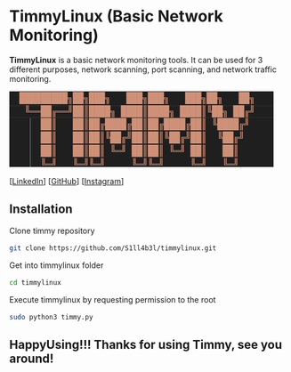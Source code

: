 # TimmyLinux (Basic Network Monitoring)

**TimmyLinux** is a basic network monitoring tools. It can be used for 3 different purposes, network scanning, port scanning, and network traffic monitoring.

![Timmy Logo](image/timmylogo.jpg)



[[LinkedIn](https://www.linkedin.com/in/timothy-widjaja-1746982a2/)] [[GitHub](https://github.com/S1ll4b3l/timmylinux)] [[Instagram](https://www.instagram.com/sill_abel/)]


## Installation

Clone timmy repository

```bash
git clone https://github.com/S1ll4b3l/timmylinux.git
```

Get into timmylinux folder
```bash
cd timmylinux
```

Execute timmylinux by requesting permission to the root
```bash
sudo python3 timmy.py
```

## HappyUsing!!! Thanks for using Timmy, see you around!

